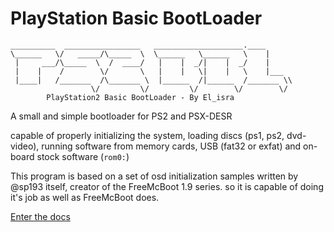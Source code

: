 # PlayStation Basic BootLoader

```
__________  _________________   ____________________.____     
\______   \/   _____/\_____  \  \______   \______   \    |    
 |     ___/\_____  \  /  ____/   |    |  _/|    |  _/    |    
 |    |    /        \/       \   |    |   \|    |   \    |___ 
 |____|   /_______  /\_______ \  |______  /|______  /_______ \\
                  \/         \/         \/        \/        \/
		PlayStation2 Basic BootLoader - By El_isra
```

A small and simple bootloader for PS2 and PSX-DESR

capable of properly initializing the system, loading discs (ps1, ps2, dvd-video), running software from memory cards, USB (fat32 or exfat) and on-board stock software (`rom0:`)

This program is based on a set of osd initialization samples written by @sp193 itself, creator of the FreeMcBoot 1.9 series. so it is capable of doing it's job as well as FreeMcBoot does.

[Enter the docs](./documentation)
